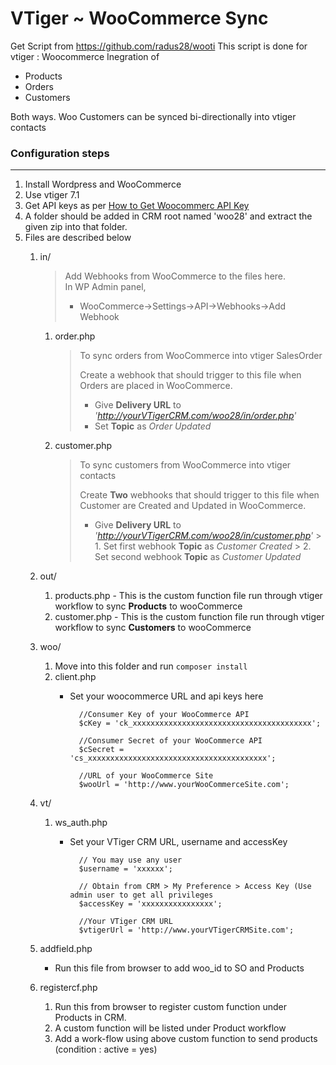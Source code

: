 # VTiger ~ WooCommerce Sync

Get Script from https://github.com/radus28/wooti
This script is done for vtiger : Woocommerce Inegration of

* Products
* Orders
* Customers

Both ways.  Woo Customers can be synced bi-directionally into vtiger contacts


### Configuration steps
_______________________
1. Install Wordpress and WooCommerce
2. Use vtiger 7.1
3. Get  API keys as per [How to Get Woocommerc API Key](https://docs.woocommerce.com/document/woocommerce-rest-api/)
4. A folder should be added in CRM root named 'woo28' and extract the given zip into that folder.
5. Files are described below 
    1. in/
        > Add Webhooks from WooCommerce to the files here.<br>
        > In WP Admin panel,<br>
        > * WooCommerce->Settings->API->Webhooks->Add Webhook 
            
        1. order.php 
            > To sync orders from WooCommerce into vtiger SalesOrder
            >
            > Create a webhook that should trigger to this file when Orders are placed in WooCommerce. 
            > * Give **Delivery URL** to _'http://yourVTigerCRM.com/woo28/in/order.php'_
            > * Set **Topic** as _Order Updated_
        2. customer.php
            > To sync customers from WooCommerce into vtiger contacts
            >
            > Create **Two** webhooks that should trigger to this file when Customer are Created and Updated in WooCommerce. 
            > * Give **Delivery URL** to _'http://yourVTigerCRM.com/woo28/in/customer.php'_
                > 1. Set first webhook **Topic** as _Customer Created_
                > 2. Set second webhook **Topic** as _Customer Updated_
    2. out/
        1. products.php - This is the custom function file run through vtiger workflow to sync **Products** to wooCommerce
        2. customer.php - This is the custom function file run through vtiger workflow to sync **Customers** to wooCommerce
    3. woo/
        1.  Move into this folder and run `composer install`
        2. client.php 
            * Set your woocommerce URL and api keys here

                    //Consumer Key of your WooCommerce API
                    $cKey = 'ck_xxxxxxxxxxxxxxxxxxxxxxxxxxxxxxxxxxxxxxxx';

                    //Consumer Secret of your WooCommerce API
                    $cSecret = 'cs_xxxxxxxxxxxxxxxxxxxxxxxxxxxxxxxxxxxxxxxx';

                    //URL of your WooCommerce Site
                    $wooUrl = 'http://www.yourWooCommerceSite.com';
    4. vt/
        1. ws_auth.php
            * Set your VTiger CRM URL, username and accessKey

                    // You may use any user
                    $username = 'xxxxxx'; 

                    // Obtain from CRM > My Preference > Access Key (Use admin user to get all privileges
                    $accessKey = 'xxxxxxxxxxxxxxxx';

                    //Your VTiger CRM URL
                    $vtigerUrl = 'http://www.yourVTigerCRMSite.com'; 
    4. addfield.php  
        * Run this file from browser to add woo_id to SO and Products
    5. registercf.php
        1. Run this from browser to register custom function under Products in CRM. 
        2. A custom function will be listed under Product workflow
        3. Add a work-flow using above custom function to send products (condition : active = yes)

